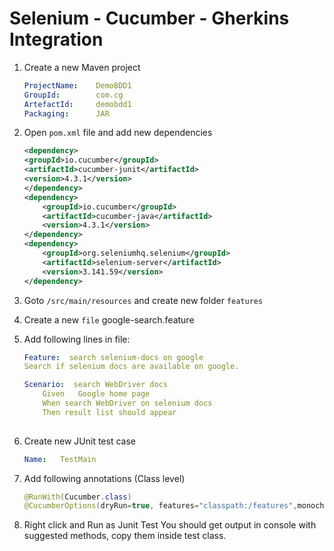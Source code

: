 # Selenium - Cucumber - Gherkins Integration

1. Create a new Maven project 

    ```yaml
    ProjectName:    DemoBDD1
    GroupId:        com.cg
    ArtefactId:     demobdd1
    Packaging:      JAR
    ```

2.  Open `pom.xml` file and add new dependencies

    ```xml
    <dependency>
    <groupId>io.cucumber</groupId>
    <artifactId>cucumber-junit</artifactId>
    <version>4.3.1</version>
    </dependency>
    <dependency>
        <groupId>io.cucumber</groupId>
        <artifactId>cucumber-java</artifactId>
        <version>4.3.1</version>
    </dependency>
    <dependency>
        <groupId>org.seleniumhq.selenium</groupId>
        <artifactId>selenium-server</artifactId>
        <version>3.141.59</version>
    </dependency>  
    ```
3.  Goto `/src/main/resources` and create new folder `features`
4.  Create a new `file` google-search.feature

5.  Add following lines in file:

    ```yaml
    Feature:  search selenium-docs on google
	Search if selenium docs are available on google.
	
	Scenario:  search WebDriver docs
		Given	Google home page
		When search WebDriver on selenium docs
		Then result list should appear
		
    ```
6.  Create new JUnit test case 
    ```yaml
    Name:   TestMain
    ```

7.  Add following annotations (Class level)

    ```java
    @RunWith(Cucumber.class)
    @CucumberOptions(dryRun=true, features="classpath:/features",monochrome=true)
    ```

8.  Right click and Run as Junit Test 
    You should get output in console with suggested methods, copy them inside test class.
    